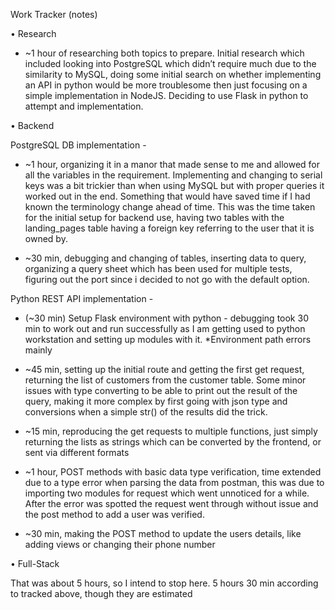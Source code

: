 Work Tracker (notes)

•	Research

-	~1 hour of researching both topics to prepare. Initial research which included looking into PostgreSQL which didn’t require much due to the similarity to MySQL, doing some initial search on whether implementing an API in python would be more troublesome then just focusing on a simple implementation in NodeJS. Deciding to use Flask in python to attempt and implementation.


•	Backend

PostgreSQL DB implementation - 

-	~1 hour, organizing it in a manor that made sense to me and allowed for all the variables in the requirement. Implementing and changing to serial keys was a bit trickier than when using MySQL but with proper queries it worked out in the end. Something that would have saved time if I had known the terminology change ahead of time. This was the time taken for the initial setup for backend use, having two tables with the landing_pages table having a foreign key referring to the user that it is owned by.

-   ~30 min, debugging and changing of tables, inserting data to query, organizing a query sheet which has been used for multiple tests, figuring out the port since i decided to not go with the default option.

Python REST API implementation - 

-	(~30 min) Setup Flask environment with python - debugging took 30 min to work out and run successfully as I am getting used to python workstation and setting up modules with it. *Environment path errors mainly

-   ~45 min, setting up the initial route and getting the first get request, returning the list of customers from the customer table. Some minor issues with type converting to be able to print out the result of the query, making it more complex by first going with json type and conversions when a simple str() of the results did the trick.

-   ~15 min, reproducing the get requests to multiple functions, just simply returning the lists as strings which can be converted by the frontend, or sent via different formats

-   ~1 hour, POST methods with basic data type verification, time extended due to a type error when parsing the data from postman, this was due to importing two modules for request which went unnoticed for a while. After the error was spotted the request went through without issue and the post method to add a user was verified.

-   ~30 min, making the POST method to update the users details, like adding views or changing their phone number

•	Full-Stack



That was about 5 hours, so I intend to stop here.
5 hours 30 min according to tracked above, though they are estimated